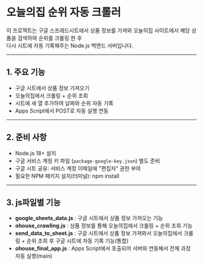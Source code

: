 # 오늘의집 순위 자동 크롤러

이 프로젝트는 구글 스프레드시트에서 상품 정보를 가져와
오늘의집 사이트에서 해당 상품을 검색하여 순위를 크롤링 한 후  
다시 시트에 자동 기록해주는 Node.js 백엔드 서버입니다.

---

## 1. 주요 기능

- 구글 시트에서 상품 정보 가져오기
- 오늘의집에서 크롤링 + 순위 조회
- 시트에 새 열 추가하여 날짜와 순위 자동 기록
- Apps Script에서 POST로 자동 실행 연동

---

## 2. 준비 사항

- Node.js 18+ 설치
- 구글 서비스 계정 키 파일 (`package-google-key.json`) 별도 준비
- 구글 시트 공유: 서비스 계정 이메일에 "편집자" 권한 부여
- 필요한 NPM 패키지 설치(터미널): npm install

---

## 3. js파일별 기능

- **google_sheets_data.js** : 구글 시트에서 상품 정보 가져오는 기능
- **ohouse_crawling.js** : 상품 정보를 통해 오늘의집에서 크롤링 + 순위 조회 기능
- **send_data_to_sheet.js** : 구글 시트에서 상품 정보 가져와서 오늘의집에서 크롤링 + 순위 조회 후 구글 시트에 자동 기록 기능(통합)
- **ohouse_final_app.js** : Apps Script에서 호출되어 서버와 연동해서 전체 과정 자동 실행(main)